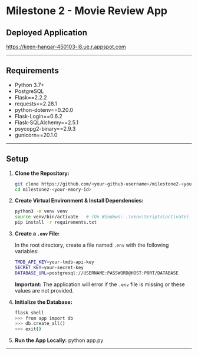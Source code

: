 # Milestone 2 - Movie Review App

## Deployed Application

https://keen-hangar-450103-i8.ue.r.appspot.com



---

## Requirements

- Python 3.7+
- PostgreSQL
- Flask==2.2.2
- requests==2.28.1
- python-dotenv==0.20.0
- Flask-Login==0.6.2
- Flask-SQLAlchemy==2.5.1
- psycopg2-binary==2.9.3
- gunicorn==20.1.0
---

## Setup

1. **Clone the Repository:**
   ```bash
   git clone https://github.com/<your-github-username>/milestone2-<your-emory-id>.git
   cd milestone2-<your-emory-id>
   ```

2. **Create Virtual Environment & Install Dependencies:**
   ```bash
   python3 -m venv venv
   source venv/bin/activate   # (On Windows: .\venv\Scripts\activate)
   pip install -r requirements.txt
   ```

3. **Create a `.env` File:**

   In the root directory, create a file named `.env` with the following variables:
   ```bash
   TMDB_API_KEY=your-tmdb-api-key
   SECRET_KEY=your-secret-key
   DATABASE_URL=postgresql://USERNAME:PASSWORD@HOST:PORT/DATABASE
   ```
   **Important:** The application will error if the `.env` file is missing or these values are not provided.

4. **Initialize the Database:**
   ```bash
   flask shell
   >>> from app import db
   >>> db.create_all()
   >>> exit()
   ```

5. **Run the App Locally:**
   python app.py
---

